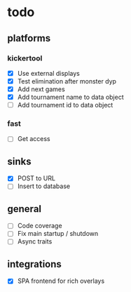 # todo

## platforms

### kickertool

* [x] Use external displays
* [x] Test elimination after monster dyp
* [x] Add next games
* [x] Add tournament name to data object
* [ ] Add tournament id to data object

### fast

* [ ] Get access

## sinks

* [x] POST to URL
* [ ] Insert to database

## general

* [ ] Code coverage
* [ ] Fix main startup / shutdown
* [ ] Async traits

## integrations

* [x] SPA frontend for rich overlays
